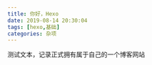 ```yaml
---
title: 你好，Hexo
date: 2019-08-14 20:30:04
tags: [hexo,基础]
categories: 杂项
---
```


测试文本，记录正式拥有属于自己的一个博客网站

